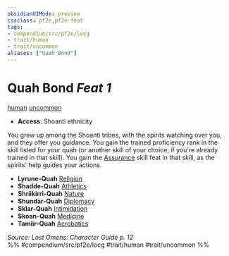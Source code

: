 ```yaml
---
obsidianUIMode: preview
cssclass: pf2e,pf2e-feat
tags:
- compendium/src/pf2e/locg
- trait/human
- trait/uncommon
aliases: ["Quah Bond"]
---
```

# Quah Bond  *Feat 1*  
[human](../../rules/traits/human.md)  [uncommon](../../rules/traits/uncommon.md)  

- **Access**: Shoanti ethnicity

You grew up among the Shoanti tribes, with the spirits watching over you, and they offer you guidance. You gain the trained proficiency rank in the skill listed for your quah (or another skill of your choice, if you're already trained in that skill). You gain the [Assurance](assurance.md) skill feat in that skill, as the spirits' help guides your actions.

- **Lyrune-Quah** [Religion](../skills.md#Religion)
- **Shadde-Quah** [Athletics](../skills.md#Athletics)
- **Shriikirri-Quah** [Nature](../skills.md#Nature)
- **Shundar-Quah** [Diplomacy](../skills.md#Diplomacy)
- **Sklar-Quah** [Intimidation](../skills.md#Intimidation)
- **Skoan-Quah** [Medicine](../skills.md#Medicine)
- **Tamiir-Quah** [Acrobatics](../skills.md#Acrobatics)

*Source: Lost Omens: Character Guide p. 12*  
%% #compendium/src/pf2e/locg #trait/human #trait/uncommon %%
